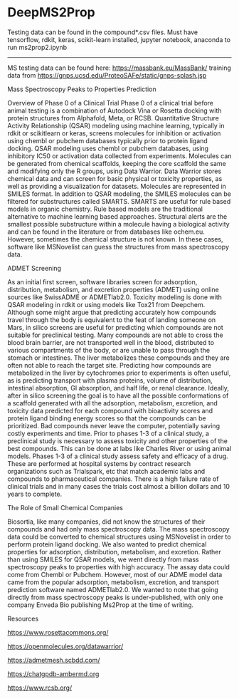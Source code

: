 # DeepMS2Prop

Testing data can be found in the compound*.csv files.
Must have tensorflow, rdkit, keras, scikit-learn installed, jupyter notebook, anaconda to run ms2prop2.ipynb 

-------------------------------------------------------------------------------------------------
MS testing data can be found  here: https://massbank.eu/MassBank/
training data from https://gnps.ucsd.edu/ProteoSAFe/static/gnps-splash.jsp

Mass Spectroscopy Peaks to Properties Prediction

Overview of Phase 0 of a Clinical Trial Phase 0 of a clinical trial before animal testing is a combination of Autodock Vina or Rosetta docking with protein structures from Alphafold, Meta, or RCSB. Quantitative Structure Activity Relationship (QSAR) modeling using machine learning, typically in rdkit or scikitlearn or keras, screens molecules for inhibition or activation using chembl or pubchem databases typically prior to protein ligand docking. QSAR modeling uses chembl or pubchem databases, using inhibitory IC50 or activation data collected from experiments. Molecules can be generated from chemical scaffolds, keeping the core scaffold the same and modifying only the R groups, using Data Warrior. Data Warrior stores chemical data and can screen for basic physical or toxicity properties, as well as providing a visualization for datasets. Molecules are represented in SMILES format. In addition to QSAR modeling, the SMILES molecules can be filtered for substructures called SMARTS. SMARTS are useful for rule based models in organic chemistry. Rule based models are the traditional alternative to machine learning based approaches. Structural alerts are the smallest possible substructure within a molecule having a biological activity and can be found in the literature or from databases like ochem.eu. However, sometimes the chemical structure is not known. In these cases, software like MSNovelist can guess the structures from mass spectroscopy data.


ADMET Screening 

As an initial first screen, software libraries screen for adsorption, distribution, metabolism, and excretion properties (ADMET) using online sources like SwissADME or ADMETlab2.0. Toxicity modeling is done with QSAR modeling in rdkit or using models like Tox21 from Deepchem. Although some might argue that predicting accurately how compounds travel through the body is equivalent to the feat of landing someone on Mars, in silico screens are useful for predicting which compounds are not suitable for preclinical testing. Many compounds are not able to cross the blood brain barrier, are not transported well in the blood, distributed to various compartments of the body, or are unable to pass through the stomach or intestines. The liver metabolizes these compounds and they are often not able to reach the target site. Predicting how compounds are metabolized in the liver by cytochromes prior to experiments is often useful, as is predicting transport with plasma proteins, volume of distribution, intestinal absorption, GI absorption, and half life, or renal clearance. Ideally, after in silico screening the goal is to have all the possible conformations of a scaffold generated with all the adsorption, metabolism, excretion, and toxicity data predicted for each compound with bioactivity scores and protein ligand binding energy scores so that the compounds can be prioritized. Bad compounds never leave the computer, potentially saving costly experiments and time. Prior to phases 1-3 of a clinical study, a preclinical study is necessary to assess toxicity and other properties of the best compounds. This can be done at labs like Charles River or using animal models. Phases 1-3 of a clinical study assess safety and efficacy of a drug. These are performed at hospital systems by contract research organizations such as Trialspark, etc that match academic labs and compounds to pharmaceutical companies. There is a high failure rate of clinical trials and in many cases the trials cost almost a billion dollars and 10 years to complete.

The Role of Small Chemical Companies

Biosortia, like many companies, did not know the structures of their compounds and had only mass spectroscopy data.  The mass spectroscopy data could be converted to chemical structures using MSNovelist in order to perform protein ligand docking. We also wanted to predict chemical properties for adsorption, distribution, metabolism, and excretion. Rather than using SMILES for QSAR models, we went directly from mass spectroscopy peaks to properties with high accuracy.  The assay data could come from Chembl or Pubchem.  However, most of our ADME model data came from the popular adsorption, metabolism, excretion, and transport prediction software named ADMETlab2.0.  We wanted to note that going directly from mass spectroscopy peaks is under-published, with only one company Enveda Bio publishing Ms2Prop at the time of writing.  

Resources

https://www.rosettacommons.org/

https://openmolecules.org/datawarrior/

https://admetmesh.scbdd.com/

https://chatgpdb-ambermd.org

https://www.rcsb.org/

